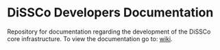 # DiSSCo Developers Documentation

Repository for documentation regarding the development of the DiSSCo core infrastructure. To view the documentation go to: [wiki](https://github.com/DiSSCo/dissco-core-info/wiki). 
